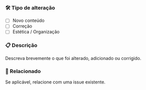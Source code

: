 ### 🛠️ Tipo de alteração
- [ ] Novo conteúdo
- [ ] Correção
- [ ] Estética / Organização

### 📋 Descrição
Descreva brevemente o que foi alterado, adicionado ou corrigido.

### 🔗 Relacionado
Se aplicável, relacione com uma issue existente.

